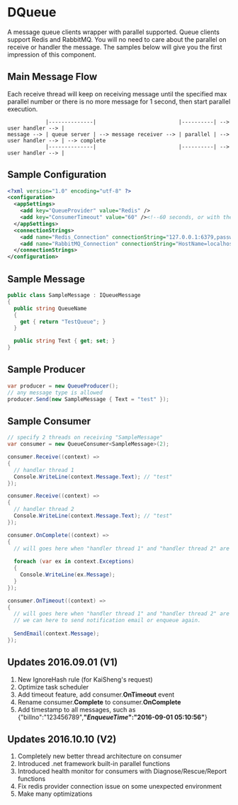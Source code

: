 # DQueue
A message queue clients wrapper with parallel supported. Queue clients support Redis and RabbitMQ. You will no need to care about the parallel on receive or handler the message. The samples below will give you the first impression of this component.

Main Message Flow
------------
Each receive thread will keep on receiving message until the specified max parallel number or there is no more message for 1 second,  then start parallel execution. 
```text
            |--------------|                          |----------| --> user handler --> |
message --> | queue server | --> message receiver --> | parallel | --> user handler --> | --> complete
            |--------------|                          |----------| --> user handler --> |
```

Sample Configuration
------------
```xml
<?xml version="1.0" encoding="utf-8" ?>
<configuration>
  <appSettings>
    <add key="QueueProvider" value="Redis" />
    <add key="ConsumerTimeout" value="60" /><!--60 seconds, or with the timespan format: 00:01:00-->
  </appSettings>
  <connectionStrings>
    <add name="Redis_Connection" connectionString="127.0.0.1:6379,password=,allowAdmin=true" />
    <add name="RabbitMQ_Connection" connectionString="HostName=localhost,UserName=rulee,Password=abc123" />
  </connectionStrings>
</configuration>
```

Sample Message
------------
```c#
public class SampleMessage : IQueueMessage
{
  public string QueueName
  {
    get { return "TestQueue"; }
  }

  public string Text { get; set; }
}
```

Sample Producer
------------
```c#
var producer = new QueueProducer();
// any message type is allowed
producer.Send(new SampleMessage { Text = "test" });
```

Sample Consumer
------------
```c#
// specify 2 threads on receiving "SampleMessage"
var consumer = new QueueConsumer<SampleMessage>(2);

consumer.Receive((context) =>
{
  // handler thread 1
  Console.WriteLine(context.Message.Text); // "test"
});

consumer.Receive((context) =>
{
  // handler thread 2
  Console.WriteLine(context.Message.Text); // "test"
});

consumer.OnComplete((context) =>
{
  // will goes here when "handler thread 1" and "handler thread 2" are done
  
  foreach (var ex in context.Exceptions)
  {
    Console.WriteLine(ex.Message);
  }
});

consumer.OnTimeout((context) =>
{
  // will goes here when "handler thread 1" and "handler thread 2" are timeout
  // we can here to send notification email or enqueue again.
  
  SendEmail(context.Message);
});
```

Updates 2016.09.01 (V1)
------------
1. New IgnoreHash rule (for KaiSheng's request)
2. Optimize task scheduler
3. Add timeout feature, add consumer.**OnTimeout** event
4. Rename consumer.**Complete** to consumer.**OnComplete**
5. Add timestamp to all messages, such as {"billno":"123456789",**"$EnqueueTime$":"2016-09-01 05:10:56"**}

Updates 2016.10.10 (V2)
------------
1. Completely new better thread architecture on consumer
2. Introduced .net framework built-in parallel functions
3. Introduced health monitor for consumers with Diagnose/Rescue/Report functions
4. Fix redis provider connection issue on some unexpected environment
5. Make many optimizations

